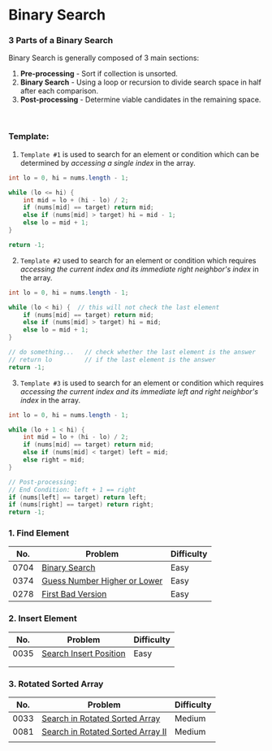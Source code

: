 # Binary Search

### 3 Parts of a Binary Search

Binary Search is generally composed of 3 main sections:

1. **Pre-processing** - Sort if collection is unsorted.
2. **Binary Search** - Using a loop or recursion to divide search space in half after each comparison.
3. **Post-processing** - Determine viable candidates in the remaining space.

<br>

### Template:

1. `Template #1` is used to search for an element or condition which can be determined by *accessing a single index* in the array.

```java
int lo = 0, hi = nums.length - 1;

while (lo <= hi) {
    int mid = lo + (hi - lo) / 2;
    if (nums[mid] == target) return mid;
    else if (nums[mid] > target) hi = mid - 1;
    else lo = mid + 1;
}

return -1;
```

2. `Template #2` used to search for an element or condition which requires *accessing the current index and its immediate right neighbor's index* in the array.

```java
int lo = 0, hi = nums.length - 1;

while (lo < hi) {  // this will not check the last element
	if (nums[mid] == target) return mid;
	else if (nums[mid] > target) hi = mid;
	else lo = mid + 1;
}

// do something...   // check whether the last element is the answer
// return lo         // if the last element is the answer
return -1;
```

3. `Template #3` is used to search for an element or condition which requires *accessing the current index and its immediate left and right neighbor's index* in the array.

```java
int lo = 0, hi = nums.length - 1;

while (lo + 1 < hi) {
    int mid = lo + (hi - lo) / 2;
    if (nums[mid] == target) return mid;
    else if (nums[mid] < target) left = mid;
    else right = mid;
}

// Post-processing:
// End Condition: left + 1 == right
if (nums[left] == target) return left;
if (nums[right] == target) return right;
return -1;
```



### 1. Find Element

| No.  | Problem                                                      | Difficulty |
| ---- | ------------------------------------------------------------ | ---------- |
| 0704 | [Binary Search](https://leetcode.com/problems/binary-search/) | Easy       |
| 0374 | [Guess Number Higher or Lower](https://leetcode.com/problems/guess-number-higher-or-lower/) | Easy       |
| 0278 | [First Bad Version](https://leetcode.com/problems/first-bad-version/) | Easy       |



### 2. Insert Element

| No.  | Problem                                                      | Difficulty |
| ---- | ------------------------------------------------------------ | ---------- |
| 0035 | [Search Insert Position](https://leetcode.com/problems/search-insert-position/) | Easy       |
|      |                                                              |            |
|      |                                                              |            |



### 3. Rotated Sorted Array

| No.  | Problem                                                      | Difficulty |
| ---- | ------------------------------------------------------------ | ---------- |
| 0033 | [Search in Rotated Sorted Array](https://leetcode.com/problems/search-in-rotated-sorted-array/) | Medium     |
| 0081 | [Search in Rotated Sorted Array II](https://leetcode.com/problems/search-in-rotated-sorted-array-ii/) | Medium     |
|      |                                                              |            |



